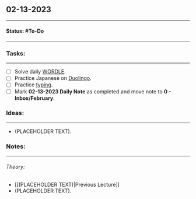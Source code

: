 ## 02-13-2023
---
#### Status: #To-Do
---
### Tasks:
---
- [ ] Solve daily [WORDLE](https://www.nytimes.com/games/wordle/index.html).
- [ ] Practice Japanese on [Duolingo](https://www.duolingo.com/learn).
- [ ] Practice [typing](https://10fastfingers.com/typing-test/english).
- [ ] Mark **02-13-2023 Daily Note** as completed and move note to **0 - Inbox/February**.
### Ideas:
---
- (PLACEHOLDER TEXT).
### Notes:
---
###### Theory:
- [[(PLACEHOLDER TEXT)|Previous Lecture]]
- (PLACEHOLDER TEXT).